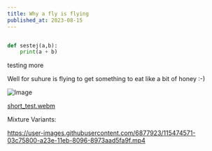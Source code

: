 ```yaml
---
title: Why a fly is flying
published_at: 2023-08-15
---
```


```python

def sestej(a,b):
    print(a + b)
```

testing more

Well for suhure is flying to get something to eat like a bit of honey :-)

![Image](https://c4.wallpaperflare.com/wallpaper/224/473/99/vehicle-rocket-soyuz-roscosmos-state-corporation-wallpaper-preview.jpg)

[short_test.webm](https://github.com/AndrejRot1/theBlog/assets/18260003/8a79e648-19da-4e14-b18f-e6ffb8102813)

Mixture Variants:

https://user-images.githubusercontent.com/6877923/115474571-03c75800-a23e-11eb-8096-8973aad5fa9f.mp4
